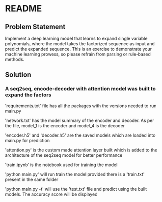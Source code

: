 # README


## Problem Statement

Implement a deep learning model that learns to expand single variable polynomials, where the model takes the factorized sequence as input and predict the expanded sequence. This is an exercise to demonstrate your machine learning prowess, so please refrain from parsing or rule-based methods.

## Solution

### A seq2seq, encode-decoder with attention model was built to expand the factors

'requirements.txt' file has all the packages with the versions needed to run main.py

'network.txt' has the model summary of the encoder and decoder.
As per the file, model_1 is the encoder and model_4 is the decoder

'encoder.h5' and 'decoder.h5' are the saved models which are loaded into main.py for prediction

'attention.py' is the custom made attention layer built which is added to the architecture of the seq2seq model for better performance

'train.ipynb' is the notebook used for training the model

'python main.py' will run train the model provided there is a 'train.txt' present in the same folder

'python main.py -t' will use the 'test.txt' file and predict using the built models. The accuracy score will be displayed

